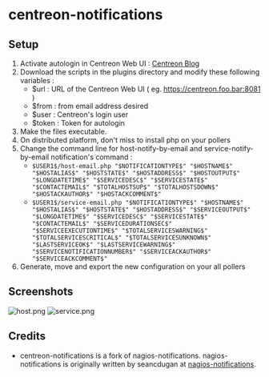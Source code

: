 centreon-notifications
=================

## Setup

1. Activate autologin in Centreon Web UI : [Centreon Blog](https://blog.centreon.com/autologin-to-centreon-web-interface/)
2. Download the scripts in the plugins directory and modify these following variables :
    * $url : URL of the Centreon Web UI ( eg. https://centreon.foo.bar:8081 )
    * $from : from email address desired
    * $user : Centreon's login user
    * $token : Token for autologin
3. Make the files executable.
4. On distributed platform, don't miss to install php on your pollers
6. Change the command line for host-notify-by-email and service-notify-by-email notification's command :
    * `$USER1$/host-email.php "$NOTIFICATIONTYPE$" "$HOSTNAME$" "$HOSTALIAS$" "$HOSTSTATE$" "$HOSTADDRESS$" "$HOSTOUTPUT$" "$LONGDATETIME$" "$SERVICEDESC$" "$SERVICESTATE$" "$CONTACTEMAIL$" "$TOTALHOSTSUP$" "$TOTALHOSTSDOWN$" "$HOSTACKAUTHOR$" "$HOSTACKCOMMENT$"`
    * `$USER1$/service-email.php "$NOTIFICATIONTYPE$" "$HOSTNAME$" "$HOSTALIAS$" "$HOSTSTATE$" "$HOSTADDRESS$" "$SERVICEOUTPUT$" "$LONGDATETIME$" "$SERVICEDESC$" "$SERVICESTATE$" "$CONTACTEMAIL$" "$SERVICEDURATIONSEC$" "$SERVICEEXECUTIONTIME$" "$TOTALSERVICESWARNING$" "$TOTALSERVICESCRITICAL$" "$TOTALSERVICESUNKNOWN$" "$LASTSERVICEOK$" "$LASTSERVICEWARNING$" "$SERVICENOTIFICATIONNUMBER$" "$SERVICEACKAUTHOR$" "$SERVICEACKCOMMENT$"`
7. Generate, move and export the new configuration on your all pollers

## Screenshots
![host.png](https://raw.githubusercontent.com/Shini31/centreon-notifications/master/mail/host-email.png)
![service.png](https://raw.githubusercontent.com/Shini31/centreon-notifications/master/mail/service-email.png)

## Credits
* centreon-notifications is a fork of nagios-notifications. nagios-notifications is originally written by seancdugan at [nagios-notifications](https://github.com/seancdugan/nagios-notifications).
